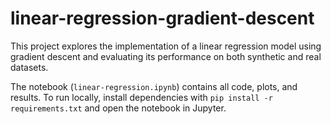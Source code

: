 # linear-regression-gradient-descent
This project explores the implementation of a linear regression model using gradient descent and evaluating its performance on both synthetic and real datasets.

The notebook (`linear-regression.ipynb`) contains all code, plots, and results.
To run locally, install dependencies with `pip install -r requirements.txt` and open the notebook in Jupyter.
